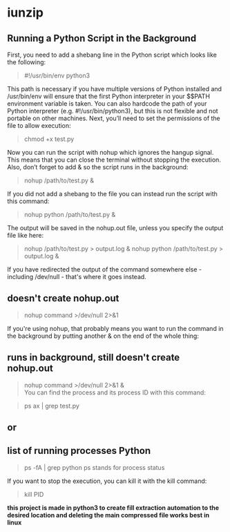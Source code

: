 # iunzip

## Running a Python Script in the Background

First, you need to add a shebang line in the Python script which looks like the following:

>#!/usr/bin/env python3

This path is necessary if you have multiple versions of Python installed and /usr/bin/env will ensure that the first Python interpreter in your $$PATH environment variable is taken. You can also hardcode the path of your Python interpreter (e.g. #!/usr/bin/python3), but this is not flexible and not portable on other machines. Next, you’ll need to set the permissions of the file to allow execution:

>chmod +x test.py

Now you can run the script with nohup which ignores the hangup signal. This means that you can close the terminal without stopping the execution. Also, don’t forget to add & so the script runs in the background:

>nohup /path/to/test.py &

If you did not add a shebang to the file you can instead run the script with this command:

>nohup python /path/to/test.py &

The output will be saved in the nohup.out file, unless you specify the output file like here:

>nohup /path/to/test.py > output.log &
>nohup python /path/to/test.py > output.log &

If you have redirected the output of the command somewhere else - including /dev/null - that's where it goes instead.

## doesn't create nohup.out

>nohup command >/dev/null 2>&1
   
If you're using nohup, that probably means you want to run the command in the background by putting another & on the end of the whole thing:

## runs in background, still doesn't create nohup.out

>nohup command >/dev/null 2>&1 &  
You can find the process and its process ID with this command:

>ps ax | grep test.py

## or
## list of running processes Python

>ps -fA | grep python
>ps stands for process status

If you want to stop the execution, you can kill it with the kill command:

>kill PID

**this project is made in python3
  to create fill extraction automation to the desired location and deleting the main compressed file
  works best in linux**
